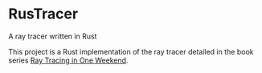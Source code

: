 # RusTracer
A ray tracer written in Rust

This project is a Rust implementation of the ray tracer detailed in the book series [Ray Tracing in One Weekend](https://raytracing.github.io/).